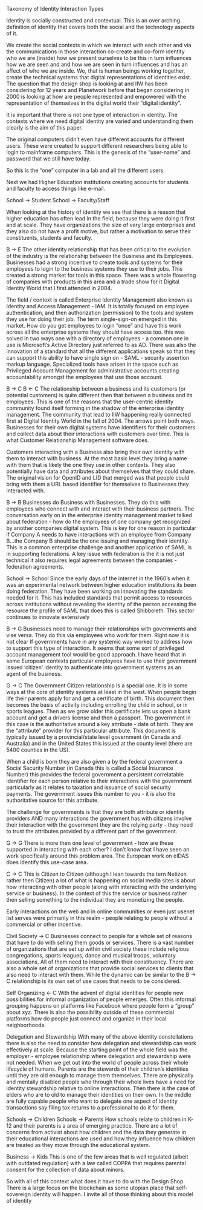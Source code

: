 Taxonomy of Identity Interaction Types

Identity is socially constructed and contextual.  This is an over arching definition of identity that covers both the social and the technology aspects of it.  

We create the social contexts in which we interact with each other and via the communications in those interaction co-create and co-form identity who we are (inside) how we present ourselves to be this in turn influences how we are seen and and how we are seen in turn influences and has an affect of who we are inside. 
We, that is human beings working together, create the technical systems that digital representations of identities exist.  The question that the design shop is looking at and IIW has been considering for 12 years and Planetwork before that began considering in 2000 is looking at how are people represented and empowered with the representation of themselves in the digital world their “digital identity”.  

It is important that there is not one type of interaction in identity. The contexts where we need digital identity are varied and understanding them clearly is the aim of this paper. 

The original computers didn’t even have different accounts for different users. These were created to support different researchers being able to login to mainframe computers.  This is the genesis of the “user-name” and password that we still have today. 

So this is the “one” computer in a lab and all the different users. 

Next we had Higher Education institutions creating accounts for students and faculty to access things like e-mail. 

School -> Student
School -> Faculty/Staff

When looking at the history of identity we see that there is a reason that higher education has often lead in the field, because they were doing it first and at scale. They have organizations the size of very large enterprises and they also do not have a profit motive, but rather a motivation to serve their constituents, students and faculty. 

B -> E
The other identity relationship that has been critical to the evolution of the industry is the relationship between the Business and its Employees. Businesses had a strong incentive to create tools and systems for their employees to login to the business systems they use to their jobs. This created a strong market for tools in this space. There was a whole flowering of companies with products in this area and a trade show for it Digital Identity World that I first attended in 2004.  

The field / context is called Enterprise Identity Management also known as Identity and  Access Management - IAM.  It is totally focused on employee authentication, and then authorization (permission) to the tools and system they use for doing their job. The term single-sign-on emerged in this market. How do you get employees to login “once” and have this work across all the enterprise systems they should have access too. this was solved in two ways one with a directory of employees - a common one in use is Microsoft’s Active Directory just referred to as AD. There was also the innovation of a standard that all the different applications speak so that they can support this ability to have single sign on - SAML - security assertion markup language. 
Specialized tools have arisen in the space such as Privileged Account Management for administrative accounts creating accountability amongst the employees that use those account. 

B -> C   B <- C
The relationship between a business and its customers (or potential customers) is quite different then that between a business and its employees. This is one of the reasons that the user-centric identity community found itself forming in the shadow of the enterprise identity management.  The community that lead to IIW happening really connected first at Digital Identity World in the fall of 2004.  The arrows point both ways.  Businesses for their own digital systems have identifiers for their customers and collect data about their interactions with customers over time. This is what Customer Relationship Management software does. 

Customers interacting with a Business also bring their own identity with them to interact with business. At the most basic level they bring a name with them that is likely the one they use in other contexts. They also potentially have data and attributes about themselves that they could share.  The original vision for OpenID and LID that merged was that people could bring with them a URL based identifier for themselves to Businesses they interacted with. 

B -> B
Businesses do Business with Businesses. They do this with employees who connect with and interact with their business partners. The conversation early on in the enterprise identity management market talked about federation - how do the employees of one company get recognized by another companies digital system. This is key for one reason in particular if Company A needs to have interactions with an employee from Company B…the Company B should be the one issuing and managing their identity.  This is a common enterprise challenge and another application of SAML is in supporting federations. A key issue with federation is the it is not just technical it also requires legal agreements between the companies - federation agreements. 

School -> School 
Since the early days of the internet in the 1960’s when it was an experimental network between higher education institutions its been doing federation. They have been working on innovating the standards needed for it. This has included standards that permit access to resources across institutions without revealing the identity of the person accessing the resource the profile of  SAML that does this is called Shibboleth. This sector continues to innovate extensively 

B -> G
Businesses need to manage their relationships with governments and vise versa. They do this via employees who work for them. Right now it is not clear If governments have in any systemic way worked to address how to support this type of interaction.  It seems that some sort of privileged account management tool would be good approach. I have heard that in some European contexts particular employees have to use their government issued ‘citizen’ identity to authenticate into government systems as an agent of the business. 


G -> C
The Government Citizen relationship is a special one. It is in some ways at the core of identity systems at least in the west. When people begin life their parents apply for and get a certificate of birth. This document then becomes the basis of activity including enrolling the child in school, or in sports leagues.  Then as we grow older this certificate lets us open a bank account and get a drivers license and then a passport.  The government in this case is the authoritative around a key attribute -  date of birth.  They are the “attribute” provider for this particular attribute.  This document is typically issued by a provincial/state level government (in Canada and Australia) and  in the United States this issued at the county level (there are 5400 counties in the US). 

When a child is born they are also given a by the federal government a Social Security Number (in Canada this is called a Social Insurance Number) this provides the federal government a persistent correlatable identifier for each person relative to their interactions with the government particularly as it relates to taxation and issuance of social security payments. The government issues this number to you - it is also the authoritative source for this attribute. 

The challenge for governments is that they are both attribute or identity providers AND many interactions the government has with citizens involve their interaction with the government they are the relying party - they need to trust the attributes provided by a different part of the government. 

G -> G
There is more then one level of government - how are these supported in interacting with each other? I don’t know that I have seen an work specifically around this problem area. The European work on eIDAS does identify this use-case area. 

C -> C
This is Citizen to Citizen  (although I lean towards the tern Netizen rather then Citizen) a lot of what is happening on social media sites is about how interacting with other people (along with interacting with the underlying service or business). In the context of this the service or business rather then selling something to the individual they are monetizing the people. 

Early interactions on the web and in online communities or even just usenet list serves were primarily in this realm - people relating to people without a commercial or other incentive. 


Civil Society -> C
Businesses connect to people for a whole set of reasons that have to do with selling them goods or services.  There is a vast number of organizations that are set up within civil society these include religious congregations, sports leagues, dance and musical troops, voluntary associations.  All of them need to interact with their constituency.   There are also a whole set of organizations that provide social services to clients that also need to interact with them. While the dynamic can be similar to the B -> C relationship is its own set of use cases that needs to be considered. 

Self Organizing  <- C
With the advent of digital identities for people new possibilities for informal organization of people emerges. Often this informal grouping happens on platforms like Facebook where people form a “group” about xyz.  There is also the possibility outside of these commercial platforms how do people just connect and organize in their local neighborhoods. 

Delegation and Stewardship 
With many of the above identity constellations there is also the need to consider how delegation and stewardship can work effectively at scale. Because the starting point of the whole field was the  employer - employee relationship where delegation and stewardship were not needed.  When we get out into the world of people across their whole lifecycle of humans. Parents are the stewards of their children’s identities until they are old enough to manage them themselves. There are physically and mentally disabled people who through their whole lives have a need for identity stewardship relative to online interactions. Then there is the case of elders who are to old to manage their identities on their own. In the middle are fully capable people who want to delegate one aspect of identity transactions say filing tax returns to a professional to do it for them. 

Schools -> Children
Schools -> Parents 
How schools relate to children in K-12 and their parents is a area of emerging practice. There are a lot of concerns from activist about how children and the data they generate in their educational interactions are used and how they influence how children are treated as they move through the educational system. 


Business -> Kids
This is one of the few areas that is well regulated (albeit with outdated regulation) with a law called COPPA that requires parental consent for the collection of data about minors. 


So with all of this context what does it have to do with the Design Shop. 
There is a large focus on the blockchain as some utopian place that self-sovereign identity will happen. I invite all of those thinking about this model of identity 
